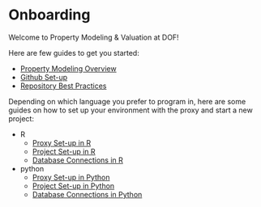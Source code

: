 # Onboarding

Welcome to Property Modeling & Valuation at DOF!

Here are few guides to get you started:

* [Property Modeling Overview](property_modeling_overview.md)
* [Github Set-up](github.md)
* [Repository Best Practices](repository_bestpractices.md)

Depending on which language you prefer to program in, here are some guides on how to set up your environment with the proxy and start a new project:

* R
    * [Proxy Set-up in R](proxy_R.md)
    * [Project Set-up in R](project_setup_r.md)
    * [Database Connections in R](database_connections_R.md)
* python
    * [Proxy Set-up in Python](proxy_python.md)
    * [Project Set-up in Python](project_setup_python.md)
    * [Database Connections in Python](database_connections_python.ipynb)

